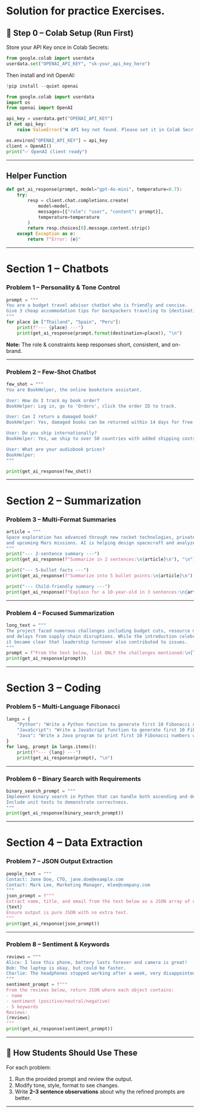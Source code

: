 # Solution for practice Exercises.

## **🔹 Step 0 – Colab Setup (Run First)**

Store your API Key once in Colab Secrets:

```python
from google.colab import userdata
userdata.set("OPENAI_API_KEY", "sk-your_api_key_here")
```

Then install and init OpenAI:

```python
!pip install --quiet openai

from google.colab import userdata
import os
from openai import OpenAI

api_key = userdata.get("OPENAI_API_KEY")
if not api_key:
    raise ValueError("❌ API key not found. Please set it in Colab Secrets.")

os.environ["OPENAI_API_KEY"] = api_key
client = OpenAI()
print("✅ OpenAI client ready")
```


***

## **Helper Function**

```python
def get_ai_response(prompt, model="gpt-4o-mini", temperature=0.7):
    try:
        resp = client.chat.completions.create(
            model=model,
            messages=[{"role": "user", "content": prompt}],
            temperature=temperature
        )
        return resp.choices[0].message.content.strip()
    except Exception as e:
        return f"Error: {e}"
```


***

# **Section 1 – Chatbots**

### **Problem 1 – Personality \& Tone Control**

```python
prompt = """
You are a budget travel advisor chatbot who is friendly and concise.
Give 3 cheap accommodation tips for backpackers traveling to {destination}.
"""
for place in ["Thailand", "Spain", "Peru"]:
    print(f"--- {place} ---")
    print(get_ai_response(prompt.format(destination=place)), "\n")
```

**Note:** The role \& constraints keep responses short, consistent, and on-brand.

***

### **Problem 2 – Few‑Shot Chatbot**

```python
few_shot = """
You are BookHelper, the online bookstore assistant.

User: How do I track my book order?
BookHelper: Log in, go to 'Orders', click the order ID to track.

User: Can I return a damaged book?
BookHelper: Yes, damaged books can be returned within 14 days for free.

User: Do you ship internationally?
BookHelper: Yes, we ship to over 50 countries with added shipping costs.

User: What are your audiobook prices?
BookHelper:
"""

print(get_ai_response(few_shot))
```


***

# **Section 2 – Summarization**

### **Problem 3 – Multi‑Format Summaries**

```python
article = """
Space exploration has advanced through new rocket technologies, private sector involvement,
and upcoming Mars missions. AI is helping design spacecraft and analyze space data.
"""
print("--- 2-sentence summary ---")
print(get_ai_response(f"Summarize in 2 sentences:\n{article}\n"), "\n")

print("--- 5-bullet facts ---")
print(get_ai_response(f"Summarize into 5 bullet points:\n{article}\n"), "\n")

print("--- Child-friendly summary ---")
print(get_ai_response(f"Explain for a 10-year-old in 3 sentences:\n{article}"))
```


***

### **Problem 4 – Focused Summarization**

```python
long_text = """
The project faced numerous challenges including budget cuts, resource mismanagement,
and delays from supply chain disruptions. While the introduction celebrated the vision,
it became clear that leadership turnover also contributed to issues.
"""
prompt = f"From the text below, list ONLY the challenges mentioned:\n{long_text}"
print(get_ai_response(prompt))
```


***

# **Section 3 – Coding**

### **Problem 5 – Multi-Language Fibonacci**

```python
langs = {
    "Python": "Write a Python function to generate first 10 Fibonacci numbers with comments.",
    "JavaScript": "Write a JavaScript function to generate first 10 Fibonacci numbers with comments.",
    "Java": "Write a Java program to print first 10 Fibonacci numbers with comments."
}
for lang, prompt in langs.items():
    print(f"--- {lang} ---")
    print(get_ai_response(prompt), "\n")
```


***

### **Problem 6 – Binary Search with Requirements**

```python
binary_search_prompt = """
Implement binary search in Python that can handle both ascending and descending sorted arrays.
Include unit tests to demonstrate correctness.
"""
print(get_ai_response(binary_search_prompt))
```


***

# **Section 4 – Data Extraction**

### **Problem 7 – JSON Output Extraction**

```python
people_text = """
Contact: Jane Doe, CTO, jane.doe@example.com
Contact: Mark Lee, Marketing Manager, mlee@company.com
"""
json_prompt = f"""
Extract name, title, and email from the text below as a JSON array of objects:
{text}
Ensure output is pure JSON with no extra text.
"""
print(get_ai_response(json_prompt))
```


***

### **Problem 8 – Sentiment \& Keywords**

```python
reviews = """
Alice: I love this phone, battery lasts forever and camera is great!
Bob: The laptop is okay, but could be faster.
Charlie: The headphones stopped working after a week, very disappointed.
"""
sentiment_prompt = f"""
From the reviews below, return JSON where each object contains:
- name
- sentiment (positive/neutral/negative)
- 5 keywords
Reviews:
{reviews}
"""
print(get_ai_response(sentiment_prompt))
```


***

## **📌 How Students Should Use These**

For each problem:

1. Run the provided prompt and review the output.
2. Modify tone, style, format to see changes.
3. Write **2–3 sentence observations** about why the refined prompts are better.

***


